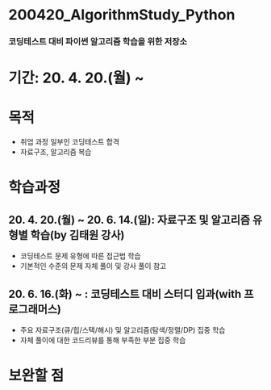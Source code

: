 # 200420_AlgorithmStudy_Python
### 코딩테스트 대비 파이썬 알고리즘 학습을 위한 저장소


# 기간: 20. 4. 20.(월) ~ 


# 목적
* 취업 과정 일부인 코딩테스트 합격
* 자료구조, 알고리즘 복습


# 학습과정
## 20. 4. 20.(월) ~ 20. 6. 14.(일): 자료구조 및 알고리즘 유형별 학습(by 김태원 강사)
* 코딩테스트 문제 유형에 따른 접근법 학습
* 기본적인 수준의 문제 자체 풀이 및 강사 풀이 참고 
## 20. 6. 16.(화) ~ : 코딩테스트 대비 스터디 입과(with 프로그래머스)
* 주요 자료구조(큐/힙/스택/해시) 및 알고리즘(탐색/정렬/DP) 집중 학습
* 자체 풀이에 대한 코드리뷰를 통해 부족한 부분 집중 학습


# 보완할 점

